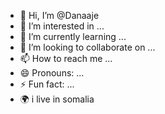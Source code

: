 - 👋 Hi, I’m @Danaaje
- 👀 I’m interested in ...
- 🌱 I’m currently learning ...
- 💞️ I’m looking to collaborate on ...
- 📫 How to reach me ...
- 😄 Pronouns: ...
- ⚡ Fun fact: ...
- 🌍 i live in somalia
<!---
Danaaje/Danaaje is a ✨ special ✨ repository because its `README.md` (this file) appears on your GitHub profile.
You can click the Preview link to take a look at your changes.
--->
